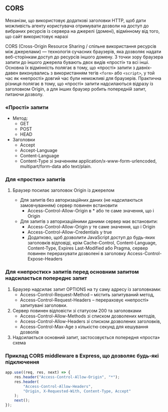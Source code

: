 ## CORS

Механізм, що використовує додаткові заголовки HTTP, щоб дати можливість агенту користувача отримувати дозволи на доступ до вибраних ресурсів із сервера на джерелі (домені), відмінному від того, що сайт використовує наразі

CORS (Cross-Origin Resource Sharing / спільне використання ресурсів між джерелами) — технологія сучасних браузерів, яка дозволяє надати веб-сторінкам доступ до ресурсів іншого домену. З точки зору браузера запити до іншого джерела бувають двох видів «прості» та всі інші. Основна їх відмінність полягає в тому, що «прості» запити з давніх-давен виконувались з використанням тегів `<form>` або `<script>`, у той час як «непрості» довгий час були неможливі для браузерів. Практична різниця полягає в тому, що «прості» запити надсилаються відразу із заголовком Origin, а для інших браузер робить попередній запит, питаючи дозволу.

### «Прості» запити

-   Метод:
    -   GET
    -   POST
    -   HEAD
-   Заголовки
    -   Accept
    -   Accept-Language
    -   Content-Language
    -   Content-Type зі значенням application/x-www-form-urlencoded, multipart/form-data або text/plain.

### Для «простих» запитів

1. Браузер посилає заголовок Origin із джерелом

    - Для запитів без авторизаційних даних (не надсилаються замовчуванням) сервер повинен встановити
        - Access-Control-Allow-Origin в \* або те саме значення, що і Origin
    - Для запитів з авторизаційними даними сервер має встановити:
        - Access-Control-Allow-Origin у те саме значення, що і Origin
        - Access-Control-Allow-Credentials у true
        - Додатково, щоб дозволити JavaScript доступ до будь-яких заголовків відповіді, крім Cache-Control, Content-Language, Content-Type, Expires Last-Modified або Pragma, сервер повинен перерахувати дозволені в заголовку Access-Control-Expose-Headers

### Для «непростих» запитів перед основним запитом надсилається попереднє запит

1. Браузер надсилає запит OPTIONS на ту саму адресу із заголовками:
    - Access-Control-Request-Method – містить запитуваний метод,
    - Access-Control-Request-Headers – перераховує «непрості» запитувані заголовки.
2. Сервер повинен відповісти зі статусом 200 та заголовками
    - Access-Control-Allow-Methods зі списком дозволених методів,
    - Access-Control-Allow-Headers зі списком дозволених заголовків,
    - Access-Control-Max-Age з кількістю секунд для кешування дозволів
3. Надсилається основний запит, застосовується попередня «проста» схема

### Приклад CORS middleware в Express, що дозволяє будь-які підключення

```js
app.use((req, res, next) => {
    res.header("Access-Control-Allow-Origin", "*");
    res.header(
        "Access-Control-Allow-Headers",
        "Origin, X-Requested-With, Content-Type, Accept"
    );
    next();
});
```

